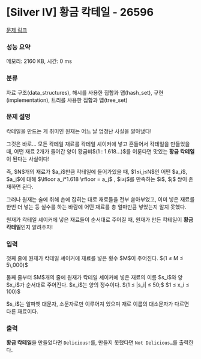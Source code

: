 # [Silver IV] 황금 칵테일 - 26596 

[문제 링크](https://www.acmicpc.net/problem/26596) 

### 성능 요약

메모리: 2160 KB, 시간: 0 ms

### 분류

자료 구조(data_structures), 해시를 사용한 집합과 맵(hash_set), 구현(implementation), 트리를 사용한 집합과 맵(tree_set)

### 문제 설명

<p>칵테일을 만드는 게 취미인 원재는 어느 날 엄청난 사실을 알아냈다!</p>

<p>그것은 바로… 모든 칵테일 재료를 칵테일 셰이커에 넣고 흔들어서 칵테일을 만들었을 때, 어떤 재료 2개가 들어간 양이 황금비$(1 : 1.618…)$를 이룬다면 맛있는 <strong>황금 칵테일</strong>이 된다는 사실이다!</p>

<p>즉, $N$개의 재료가 $a_i$만큼 칵테일에 들어가있을 때, $1≤i,j≤N$인 어떤 $a_i$, $a_j$에 대해 $\lfloor a_i*1.618 \rfloor = a_j$ , $i≠j$를 만족하는 $i$, $j$ 쌍이 존재하면 된다.</p>

<p>그러나 원재는 술에 취해 손에 잡히는 대로 재료들을 전부 쏟아부었고, 이미 넣은 재료를 한번 더 넣는 등 실수를 하는 바람에 어떤 재료를 총 얼마만큼 넣었는지 알지 못했다.</p>

<p>원재가 칵테일 셰이커에 넣은 재료들이 순서대로 주어질 때, 원재가 만든 칵테일이 <strong>황금 칵테일</strong>인지 알려주자!</p>

### 입력 

 <p>첫째 줄에 원재가 칵테일 셰이커에 재료를 넣은 횟수 $M$이 주어진다. $(1 ≤ M ≤ 5\,000)$</p>

<p>둘째 줄부터 $M$개의 줄에 원재가 칵테일 셰이커에 넣은 재료의 이름 $s_i$와 양 $x_i$가 순서대로 주어진다. $x_i$는 양의 정수이다. $(1 ≤ |s_i| ≤ 50;$ $1 ≤ x_i ≤ 100)$</p>

<p>$s_i$는 알파벳 대문자, 소문자로만 이루어져 있으며 재료 이름의 대소문자가 다르면 다른 재료이다.</p>

### 출력 

 <p><strong>황금 칵테일</strong>을 만들었다면 <code>Delicious!</code>를, 만들지 못했다면 <code>Not Delicious…</code>를 출력한다.</p>

